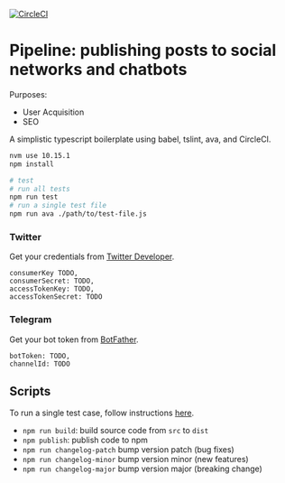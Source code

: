 [![CircleCI](https://circleci.com/gh/puncsky/typescript-starter.svg?style=svg)](https://circleci.com/gh/puncsky/typescript-starter)

# Pipeline: publishing posts to social networks and chatbots

Purposes:

- User Acquisition
- SEO

A simplistic typescript boilerplate using babel, tslint, ava, and CircleCI.

```bash
nvm use 10.15.1
npm install

# test
# run all tests
npm run test
# run a single test file
npm run ava ./path/to/test-file.js
```

### Twitter

Get your credentials from [Twitter Developer](https://developer.twitter.com/en/application).

```text
consumerKey TODO,
consumerSecret: TODO,
accessTokenKey: TODO,
accessTokenSecret: TODO
```

### Telegram

Get your bot token from [BotFather](https://telegram.me/botfather).

```text
botToken: TODO,
channelId: TODO
```

## Scripts

To run a single test case, follow instructions [here](https://github.com/avajs/ava/blob/master/docs/01-writing-tests.md#running-specific-tests).

- `npm run build`: build source code from `src` to `dist`
- `npm publish`: publish code to npm
- `npm run changelog-patch` bump version patch (bug fixes)
- `npm run changelog-minor` bump version minor (new features)
- `npm run changelog-major` bump version major (breaking change)
